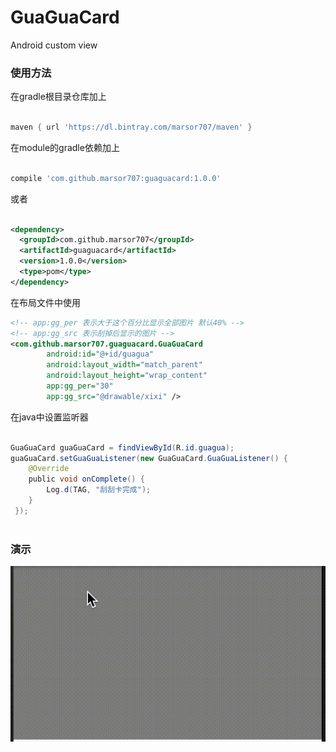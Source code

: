 # GuaGuaCard

Android custom view

### 使用方法 ###

在gradle根目录仓库加上 

```groovy

maven { url 'https://dl.bintray.com/marsor707/maven' }

```

在module的gradle依赖加上 

```groovy

compile 'com.github.marsor707:guaguacard:1.0.0'

```

或者

```xml

<dependency>
  <groupId>com.github.marsor707</groupId>
  <artifactId>guaguacard</artifactId>
  <version>1.0.0</version>
  <type>pom</type>
</dependency>

```

在布局文件中使用

```xml
<!-- app:gg_per 表示大于这个百分比显示全部图片 默认40% -->
<!-- app:gg_src 表示刮掉后显示的图片 -->
<com.github.marsor707.guaguacard.GuaGuaCard
        android:id="@+id/guagua"
        android:layout_width="match_parent"
        android:layout_height="wrap_content"
        app:gg_per="30"
        app:gg_src="@drawable/xixi" />
```

在java中设置监听器

```java

GuaGuaCard guaGuaCard = findViewById(R.id.guagua);
guaGuaCard.setGuaGuaListener(new GuaGuaCard.GuaGuaListener() {
    @Override
    public void onComplete() {
        Log.d(TAG, "刮刮卡完成");
    }
 });
        
```

### 演示 ###
![演示](./demo.gif)
